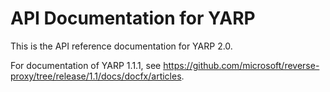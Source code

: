 # API Documentation for YARP

This is the API reference documentation for YARP 2.0.

For documentation of YARP 1.1.1, see https://github.com/microsoft/reverse-proxy/tree/release/1.1/docs/docfx/articles.